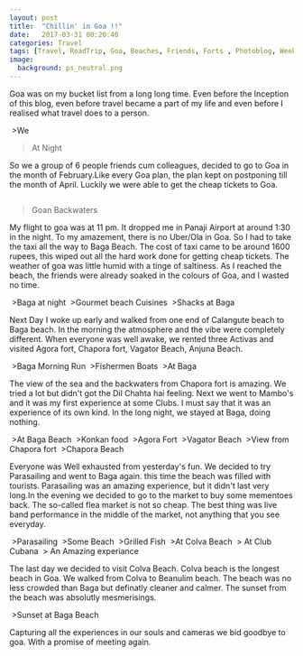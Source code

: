```yaml
---
layout: post
title:  "Chillin' in Goa !!"
date:   2017-03-31 00:20:40
categories: Travel
tags: [Travel, RoadTrip, Goa, Beaches, Friends, Forts , Photoblog, WeekendDiaries]
image:
  background: ps_neutral.png
---
```


Goa was on my bucket list from a long long time. Even before the Inception of this blog, even before travel became a part of my life and even before I realised what travel does to a person.

<img src="http://i.imgur.com/GdQAr2v.jpg" alt="">
>We

<img src="http://i.imgur.com/Kvj03lE.jpg" alt="">

>At Night

So we a group of 6 people friends cum colleagues, decided to go to Goa in the month of February.Like every Goa plan, the plan kept on postponing till the month of April. Luckily we were able to get the cheap tickets to Goa.


<img src="http://i.imgur.com/ZnVuEoZ.jpg" alt="">

>Goan Backwaters

My flight to goa was at 11 pm. It dropped me in Panaji Airport at around 1:30 in the night. To my amazement, there is no Uber/Ola in Goa. So I had to take the taxi all the way to Baga Beach. The cost of taxi came to be around 1600 rupees, this wiped out all the hard work done for getting cheap tickets. The weather of goa was little humid with a tinge of saltiness. As I reached the beach, the friends were already soaked in the colours of Goa, and I wasted no time. 

<img src="http://i.imgur.com/gwCOr2t.jpg" alt="">
>Baga at night

<img src="http://i.imgur.com/qjwDIfb.jpg" alt="">
>Gourmet beach Cuisines

<img src="http://i.imgur.com/cmTHzaF.jpg" alt="">
>Shacks at Baga


Next Day I woke up early and walked from one end of Calangute beach to Baga beach. In the morning the atmosphere and the vibe were completely different. When everyone was well awake, we rented three Activas and visited Agora fort, Chapora fort, Vagator Beach, Anjuna 
Beach. 

<img src="http://i.imgur.com/67IUicw.jpg" alt="">
>Baga Morning Run

<img src="http://i.imgur.com/RVeMY7h.jpg" alt="">
>Fishermen Boats 

<img src="http://i.imgur.com/8VnjakE.jpg" alt="">
>At Baga



The view of the sea and the backwaters from Chapora fort is amazing. We tried a lot but didn't got the Dil Chahta hai feeling. Next we went to Mambo's and it was my first experience at some Clubs. I must say that it was an experience of its own kind. In the long night, we stayed at Baga, doing nothing.

<img src="http://i.imgur.com/sneTtgP.jpg" alt="">
>At Baga Beach

<img src="http://i.imgur.com/XmgGbjs.jpg" alt="">
>Konkan food


<img src="http://i.imgur.com/J7fSOAi.jpg" alt="">
>Agora Fort

<img src="http://i.imgur.com/nAop4Br.jpg" alt="">
>Vagator Beach

<img src="http://i.imgur.com/nIBlddC.jpg" alt="">
>View from Chapora fort

<img src="http://i.imgur.com/nUV2n1S.jpg" alt="">
>Chapora Beach

Everyone was Well exhausted from yesterday's fun. We decided to try Parasailing and went to Baga again. this time the beach was filled with tourists. Parasailing was an amazing experience, but it didn't last very long.In the evening we decided to go to the market to buy some mementoes back. The so-called flea market is not so cheap. The best thing was live band performance in the middle of the market, not anything that you see everyday.

<img src="http://i.imgur.com/y3xxTIF.jpg" alt="">
>Parasailing 

<img src="http://i.imgur.com/r14kWHX.jpg" alt="">
>Some Beach

<img src="http://i.imgur.com/kMe41Dt.jpg" alt="">
>Grilled Fish

<img src="http://i.imgur.com/eIkTOOZ.jpg" alt="">
>At Colva Beach

<img src="http://i.imgur.com/kckpFSN.jpg" alt="">
> At Club Cubana

<img src="http://i.imgur.com/J55h0tS.jpg" alt="">
> An Amazing experiance

The last day we decided to visit Colva Beach. Colva beach is the longest beach in Goa. We walked from Colva to Beanulim beach. The beach was no less crowded than Baga but definatly cleaner and calmer. The sunset from the beach was absolutly mesmerisings. 

<img src="http://i.imgur.com/yu3fgVl.jpg" alt="">
>Sunset at Baga Beach

Capturing all the experiences in our souls and cameras we bid goodbye to goa. With a promise of meeting again.
